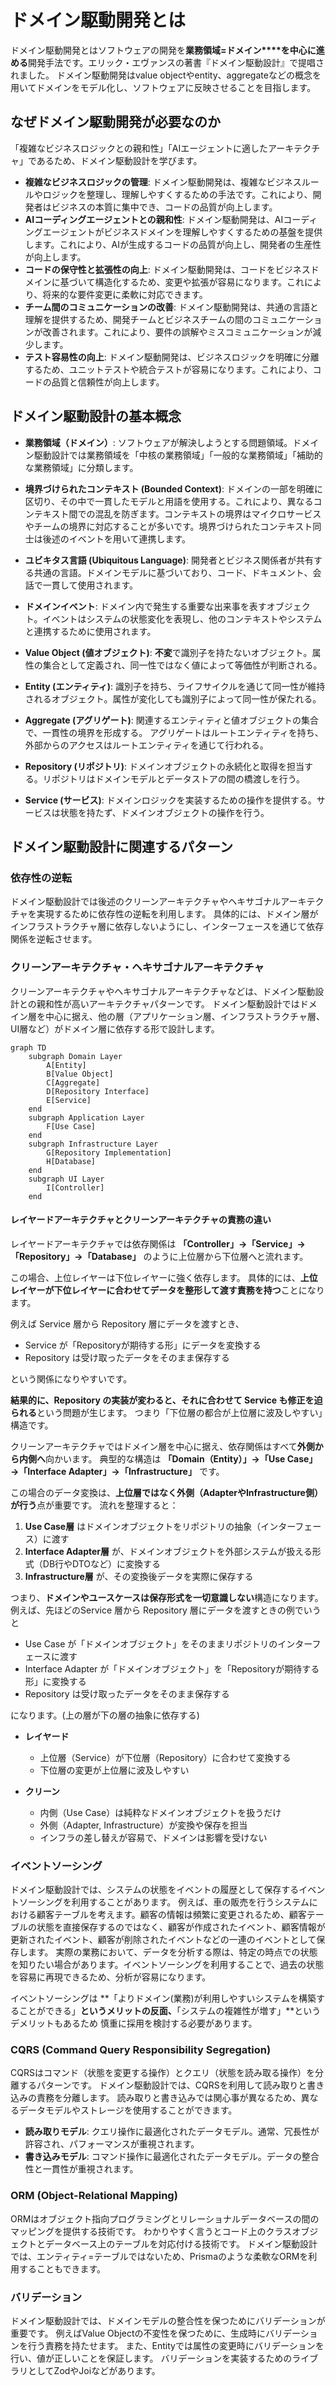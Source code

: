 # ドメイン駆動開発とは

ドメイン駆動開発とはソフトウェアの開発を**業務領域=ドメイン****を中心に進める**開発手法です。エリック・エヴァンスの著書『ドメイン駆動設計』で提唱されました。
ドメイン駆動開発はvalue objectやentity、aggregateなどの概念を用いてドメインをモデル化し、ソフトウェアに反映させることを目指します。

## なぜドメイン駆動開発が必要なのか

「複雑なビジネスロジックとの親和性」「AIエージェントに適したアーキテクチャ」であるため、ドメイン駆動設計を学びます。

- **複雑なビジネスロジックの管理**: ドメイン駆動開発は、複雑なビジネスルールやロジックを整理し、理解しやすくするための手法です。これにより、開発者はビジネスの本質に集中でき、コードの品質が向上します。
- **AIコーディングエージェントとの親和性**: ドメイン駆動開発は、AIコーディングエージェントがビジネスドメインを理解しやすくするための基盤を提供します。これにより、AIが生成するコードの品質が向上し、開発者の生産性が向上します。
- **コードの保守性と拡張性の向上**: ドメイン駆動開発は、コードをビジネスドメインに基づいて構造化するため、変更や拡張が容易になります。これにより、将来的な要件変更に柔軟に対応できます。
- **チーム間のコミュニケーションの改善**: ドメイン駆動開発は、共通の言語と理解を提供するため、開発チームとビジネスチームの間のコミュニケーションが改善されます。これにより、要件の誤解やミスコミュニケーションが減少します。
- **テスト容易性の向上**: ドメイン駆動開発は、ビジネスロジックを明確に分離するため、ユニットテストや統合テストが容易になります。これにより、コードの品質と信頼性が向上します。

## ドメイン駆動設計の基本概念

- **業務領域（ドメイン）**: ソフトウェアが解決しようとする問題領域。ドメイン駆動設計では業務領域を「中核の業務領域」「一般的な業務領域」「補助的な業務領域」に分類します。
- **境界づけられたコンテキスト (Bounded Context)**: ドメインの一部を明確に区切り、その中で一貫したモデルと用語を使用する。これにより、異なるコンテキスト間での混乱を防ぎます。コンテキストの境界はマイクロサービスやチームの境界に対応することが多いです。境界づけられたコンテキスト同士は後述のイベントを用いて連携します。
- **ユビキタス言語 (Ubiquitous Language)**: 開発者とビジネス関係者が共有する共通の言語。ドメインモデルに基づいており、コード、ドキュメント、会話で一貫して使用されます。
- **ドメインイベント**: ドメイン内で発生する重要な出来事を表すオブジェクト。イベントはシステムの状態変化を表現し、他のコンテキストやシステムと連携するために使用されます。

- **Value Object (値オブジェクト)**: **不変**で識別子を持たないオブジェクト。属性の集合として定義され、同一性ではなく値によって等価性が判断される。
- **Entity (エンティティ)**: 識別子を持ち、ライフサイクルを通じて同一性が維持されるオブジェクト。属性が変化しても識別子によって同一性が保たれる。
- **Aggregate (アグリゲート)**: 関連するエンティティと値オブジェクトの集合で、一貫性の境界を形成する。 アグリゲートはルートエンティティを持ち、外部からのアクセスはルートエンティティを通じて行われる。
- **Repository (リポジトリ)**: ドメインオブジェクトの永続化と取得を担当する。リポジトリはドメインモデルとデータストアの間の橋渡しを行う。
- **Service (サービス)**: ドメインロジックを実装するための操作を提供する。サービスは状態を持たず、ドメインオブジェクトの操作を行う。

## ドメイン駆動設計に関連するパターン

### 依存性の逆転

ドメイン駆動設計では後述のクリーンアーキテクチャやヘキサゴナルアーキテクチャを実現するために依存性の逆転を利用します。
具体的には、ドメイン層がインフラストラクチャ層に依存しないようにし、インターフェースを通じて依存関係を逆転させます。

### クリーンアーキテクチャ・ヘキサゴナルアーキテクチャ

クリーンアーキテクチャやヘキサゴナルアーキテクチャなどは、ドメイン駆動設計との親和性が高いアーキテクチャパターンです。
ドメイン駆動設計ではドメイン層を中心に据え、他の層（アプリケーション層、インフラストラクチャ層、UI層など）がドメイン層に依存する形で設計します。

```mermaid
graph TD
    subgraph Domain Layer
        A[Entity]
        B[Value Object]
        C[Aggregate]
        D[Repository Interface]
        E[Service]
    end
    subgraph Application Layer
        F[Use Case]
    end
    subgraph Infrastructure Layer
        G[Repository Implementation]
        H[Database]
    end
    subgraph UI Layer
        I[Controller]
    end
```

#### レイヤードアーキテクチャとクリーンアーキテクチャの責務の違い

レイヤードアーキテクチャでは依存関係は
**「Controller」→「Service」→「Repository」→「Database」** のように上位層から下位層へと流れます。

この場合、上位レイヤーは下位レイヤーに強く依存します。
具体的には、**上位レイヤーが下位レイヤーに合わせてデータを整形して渡す責務を持つ**ことになります。

例えば Service 層から Repository 層にデータを渡すとき、

- Service が「Repositoryが期待する形」にデータを変換する
- Repository は受け取ったデータをそのまま保存する

という関係になりやすいです。

**結果的に、Repository の実装が変わると、それに合わせて Service も修正を迫られる**という問題が生じます。
つまり「下位層の都合が上位層に波及しやすい」構造です。

クリーンアーキテクチャではドメイン層を中心に据え、依存関係はすべて**外側から内側へ**向かいます。
典型的な構造は **「Domain（Entity）」→「Use Case」→「Interface Adapter」→「Infrastructure」** です。

この場合のデータ変換は、**上位層ではなく外側（AdapterやInfrastructure側）が行う**点が重要です。
流れを整理すると：

1. **Use Case層** はドメインオブジェクトをリポジトリの抽象（インターフェース）に渡す
2. **Interface Adapter層** が、ドメインオブジェクトを外部システムが扱える形式（DB行やDTOなど）に変換する
3. **Infrastructure層** が、その変換後データを実際に保存する

つまり、**ドメインやユースケースは保存形式を一切意識しない**構造になります。
例えば、先ほどのService 層から Repository 層にデータを渡すときの例でいうと

- Use Case が「ドメインオブジェクト」をそのままリポジトリのインターフェースに渡す
- Interface Adapter が「ドメインオブジェクト」を「Repositoryが期待する形」に変換する
- Repository は受け取ったデータをそのまま保存する

になります。(上の層が下の層の抽象に依存する)

- **レイヤード**
  - 上位層（Service）が下位層（Repository）に合わせて変換する
  - 下位層の変更が上位層に波及しやすい

- **クリーン**
  - 内側（Use Case）は純粋なドメインオブジェクトを扱うだけ
  - 外側（Adapter, Infrastructure）が変換や保存を担当
  - インフラの差し替えが容易で、ドメインは影響を受けない

### イベントソーシング

ドメイン駆動設計では、システムの状態をイベントの履歴として保存するイベントソーシングを利用することがあります。
例えば、車の販売を行うシステムにおける顧客テーブルを考えます。顧客の情報は頻繁に変更されるため、顧客テーブルの状態を直接保存するのではなく、顧客が作成されたイベント、顧客情報が更新されたイベント、顧客が削除されたイベントなどの一連のイベントとして保存します。
実際の業務において、データを分析する際は、特定の時点での状態を知りたい場合があります。イベントソーシングを利用することで、過去の状態を容易に再現できるため、分析が容易になります。

イベントソーシングは **「よりドメイン(業務)が利用しやすいシステムを構築することができる」**というメリットの反面、**「システムの複雑性が増す」**というデメリットもあるため
慎重に採用を検討する必要があります。

### CQRS (Command Query Responsibility Segregation)

CQRSはコマンド（状態を変更する操作）とクエリ（状態を読み取る操作）を分離するパターンです。
ドメイン駆動設計では、CQRSを利用して読み取りと書き込みの責務を分離します。
読み取りと書き込みでは関心事が異なるため、異なるデータモデルやストレージを使用することができます。

- **読み取りモデル**: クエリ操作に最適化されたデータモデル。通常、冗長性が許容され、パフォーマンスが重視されます。
- **書き込みモデル**: コマンド操作に最適化されたデータモデル。データの整合性と一貫性が重視されます。

### ORM (Object-Relational Mapping)

ORMはオブジェクト指向プログラミングとリレーショナルデータベースの間のマッピングを提供する技術です。
わかりやすく言うとコード上のクラスオブジェクトとデータベース上のテーブルを対応付ける技術です。
ドメイン駆動設計では、エンティティ=テーブルではないため、Prismaのような柔軟なORMを利用することもできます。

### バリデーション

ドメイン駆動設計では、ドメインモデルの整合性を保つためにバリデーションが重要です。
例えばValue Objectの不変性を保つために、生成時にバリデーションを行う責務を持たせます。
また、Entityでは属性の変更時にバリデーションを行い、値が正しいことを保証します。
バリデーションを実装するためのライブラリとしてZodやJoiなどがあります。
